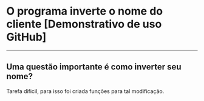 # O programa inverte o nome do cliente [Demonstrativo de uso GitHub]
----
## Uma questão importante é como inverter seu nome?
Tarefa dificil, para isso foi criada funções para tal modificação.

